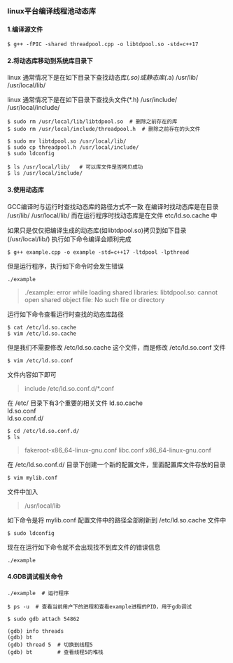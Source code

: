 
### linux平台编译线程池动态库

#### 1.编译源文件 

```shell
$ g++ -fPIC -shared threadpool.cpp -o libtdpool.so -std=c++17
```

#### 2.将动态库移动到系统库目录下

linux 通常情况下是在如下目录下查找动态库(*.so)或静态库(*.a)
/usr/lib/
/usr/local/lib/

linux 通常情况下是在如下目录下查找头文件(*.h)
/usr/include/
/usr/local/include/

```shell
$ sudo rm /usr/local/lib/libtdpool.so  # 删除之前存在的库
$ sudo rm /usr/local/include/threadpool.h  # 删除之前存在的头文件

$ sudo mv libtdpool.so /usr/local/lib/
$ sudo cp threadpool.h /usr/local/include/
$ sudo ldconfig

$ ls /usr/local/lib/   # 可以库文件是否拷贝成功
$ ls /usr/local/include/
```


#### 3.使用动态库


GCC编译时与运行时查找动态库的路径方式不一致
在编译时找动态库是在目录 /usr/lib/ /usr/local/lib/
而在运行程序时找动态库是在文件 etc/ld.so.cache 中

如果只是仅仅把编译生成的动态库(如libtdpool.so)拷贝到如下目录(/usr/local/lib/)
执行如下命令编译会顺利完成

```shell
$ g++ example.cpp -o example -std=c++17 -ltdpool -lpthread
```

但是运行程序，执行如下命令时会发生错误
```shell
./example
```
> ./example: error while loading shared libraries: libtdpool.so: cannot open shared object file: No such file or directory


运行如下命令查看运行时查找的动态库路径
```shell
$ cat /etc/ld.so.cache
$ vim /etc/ld.so.cache
```

但是我们不需要修改 /etc/ld.so.cache 这个文件，而是修改 /etc/ld.so.conf 文件
```shell
$ vim /etc/ld.so.conf
```
文件内容如下即可
> include /etc/ld.so.conf.d/*.conf

在 /etc/ 目录下有3个重要的相关文件
ld.so.cache   
ld.so.conf    
ld.so.conf.d/ 

```shell
$ cd /etc/ld.so.conf.d/
$ ls
```
> fakeroot-x86_64-linux-gnu.conf  libc.conf  x86_64-linux-gnu.conf

在 /etc/ld.so.conf.d/ 目录下创建一个新的配置文件，里面配置库文件存放的目录
```shell
$ vim mylib.conf
```
文件中加入
> /usr/local/lib


如下命令是将 mylib.conf 配置文件中的路径全部刷新到 /etc/ld.so.cache 文件中
```shell
$ sudo ldconfig
```

现在在运行如下命令就不会出现找不到库文件的错误信息
```shell
./example
```


#### 4.GDB调试相关命令

```shell
./example  # 运行程序
```

```shell
$ ps -u  # 查看当前用户下的进程和查看example进程的PID，用于gdb调试
```

```shell
$ sudo gdb attach 54862
```

```shell
(gdb) info threads
(gdb) bt
(gdb) thread 5  # 切换到线程5
(gdb) bt        # 查看线程5的堆栈
```















